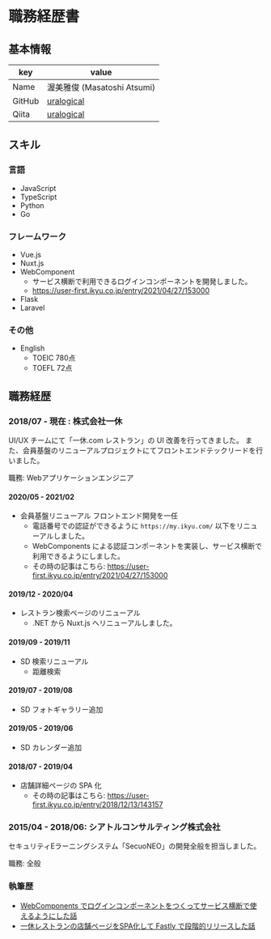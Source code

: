 # 職務経歴書

## 基本情報

|key|value|
|---|-----|
|Name|渥美雅俊 (Masatoshi Atsumi)|
|GitHub|[uralogical](https://github.com/uralogical)|
|Qiita|[uralogical](https://qiita.com/uralogical)|

## スキル
### 言語

- JavaScript
- TypeScript
- Python
- Go

### フレームワーク

- Vue.js
- Nuxt.js
- WebComponent
  - サービス横断で利用できるログインコンポーネントを開発しました。
  - https://user-first.ikyu.co.jp/entry/2021/04/27/153000
- Flask
- Laravel

### その他

- English
  - TOEIC 780点
  - TOEFL 72点

## 職務経歴

### 2018/07 - 現在 : 株式会社一休
UI/UX チームにて「一休.com レストラン」の UI 改善を行ってきました。
また、会員基盤のリニューアルプロジェクトにてフロントエンドテックリードを行いました。

職務: Webアプリケーションエンジニア

#### 2020/05 - 2021/02
- 会員基盤リニューアル フロントエンド開発を一任
  - 電話番号での認証ができるように `https://my.ikyu.com/` 以下をリニューアルしました。
  - WebComponents による認証コンポーネントを実装し、サービス横断で利用できるようにしました。
  - その時の記事はこちら: https://user-first.ikyu.co.jp/entry/2021/04/27/153000

#### 2019/12 - 2020/04
- レストラン検索ページのリニューアル
  - .NET から Nuxt.js へリニューアルしました。

#### 2019/09 - 2019/11
- SD 検索リニューアル
  - 距離検索

#### 2019/07 - 2019/08
- SD フォトギャラリー追加

#### 2019/05 - 2019/06
- SD カレンダー追加
#### 2018/07 - 2019/04
- 店舗詳細ページの SPA 化
  - その時の記事はこちら: https://user-first.ikyu.co.jp/entry/2018/12/13/143157

### 2015/04 - 2018/06: シアトルコンサルティング株式会社
セキュリティEラーニングシステム「SecuoNEO」の開発全般を担当しました。

職務: 全般

### 執筆歴
* [WebComponents でログインコンポーネントをつくってサービス横断で使えるようにした話](https://user-first.ikyu.co.jp/entry/2021/04/27/153000)
* [一休レストランの店舗ページをSPA化して Fastly で段階的リリースした話](https://user-first.ikyu.co.jp/entry/2018/12/13/143157)
